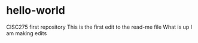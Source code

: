 # hello-world
CISC275 first repository
This is the first edit to the read-me file
What is up I am making edits
